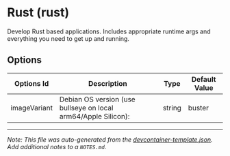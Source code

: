 
# Rust (rust)

Develop Rust based applications. Includes appropriate runtime args and everything you need to get up and running.

## Options

| Options Id | Description | Type | Default Value |
|-----|-----|-----|-----|
| imageVariant | Debian OS version (use bullseye on local arm64/Apple Silicon): | string | buster |



---

_Note: This file was auto-generated from the [devcontainer-template.json](https://github.com/mysmartspaces/creativeclouds/blob/main/src/rust/devcontainer-template.json).  Add additional notes to a `NOTES.md`._
